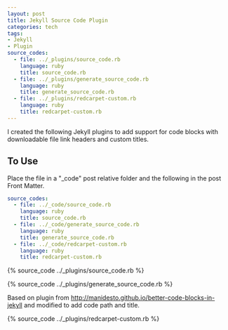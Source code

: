 ```yaml
---
layout: post
title: Jekyll Source Code Plugin
categories: tech
tags:
- Jekyll
- Plugin
source_codes:
  - file: ../_plugins/source_code.rb
    language: ruby
    title: source_code.rb
  - file: ../_plugins/generate_source_code.rb
    language: ruby
    title: generate_source_code.rb
  - file: ../_plugins/redcarpet-custom.rb
    language: ruby
    title: redcarpet-custom.rb
---
```


I created the following Jekyll plugins to add support for code blocks with downloadable file link headers and custom titles.

## To Use

Place the file in a "_code" post relative folder and the following in the post Front Matter.

```yaml
source_codes:
  - file: ../_code/source_code.rb
    language: ruby
    title: source_code.rb
  - file: ../_code/generate_source_code.rb
    language: ruby
    title: generate_source_code.rb
  - file: ../_code/redcarpet-custom.rb
    language: ruby
    title: redcarpet-custom.rb
```

{% source_code ../_plugins/source_code.rb %}

{% source_code ../_plugins/generate_source_code.rb %}

Based on plugin from <http://manidesto.github.io/better-code-blocks-in-jekyll> and modified to add code path and title.

{% source_code ../_plugins/redcarpet-custom.rb %}

